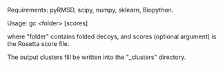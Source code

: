 Requirements:  pyRMSD, scipy, numpy, sklearn, Biopython.


Usage: gc \<folder\> [scores]

where "folder" contains folded decoys, and scores (optional argument) is the Rosetta score file.

The output clusters fill be written into the "<folder>_clusters" directory.
